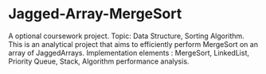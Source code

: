 # Jagged-Array-MergeSort
A optional coursework project. Topic: Data Structure, Sorting Algorithm. This is an analytical project that aims to efficiently perform MergeSort on an array of JaggedArrays. Implementation elements : MergeSort, LinkedList, Priority Queue, Stack, Algorithm performance analysis.
